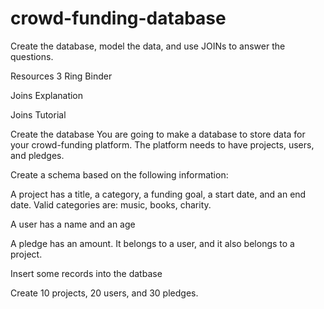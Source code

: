 crowd-funding-database
======================
Create the database, model the data, and use JOINs to answer the questions.

Resources
3 Ring Binder

Joins Explanation

Joins Tutorial

Create the database
You are going to make a database to store data for your crowd-funding platform. The platform needs to have projects, users, and pledges.

Create a schema based on the following information:

A project has a title, a category, a funding goal, a start date, and an end date. Valid categories are: music, books, charity.

A user has a name and an age

A pledge has an amount. It belongs to a user, and it also belongs to a project.

Insert some records into the datbase

Create 10 projects, 20 users, and 30 pledges.
